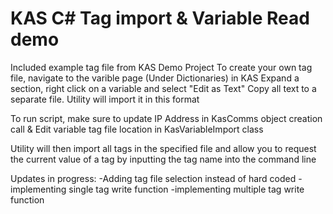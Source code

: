 # KAS C# Tag import & Variable Read demo


 Included example tag file from KAS Demo Project
 To create your own tag file, navigate to the varible page (Under Dictionaries) in KAS
 Expand a section, right click on a variable and select "Edit as Text"
 Copy all text to a separate file. Utility will import it in this format


 To run script, make sure to update IP Address in KasComms object creation call
      & Edit variable tag file location in KasVariableImport class 

 Utility will then import all tags in the specified file and allow you to request the current value of a tag by inputting the tag name into the command line
 
 Updates in progress:
    -Adding tag file selection instead of hard coded
    -implementing single tag write function
    -implementing multiple tag write function
